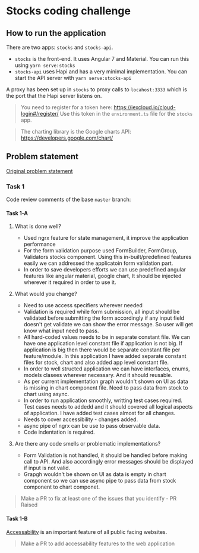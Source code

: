 # Stocks coding challenge

## How to run the application

There are two apps: `stocks` and `stocks-api`.

- `stocks` is the front-end. It uses Angular 7 and Material. You can run this using `yarn serve:stocks`
- `stocks-api` uses Hapi and has a very minimal implementation. You can start the API server with `yarn serve:stocks-api`

A proxy has been set up in `stocks` to proxy calls to `locahost:3333` which is the port that the Hapi server listens on.

> You need to register for a token here: https://iexcloud.io/cloud-login#/register/ Use this token in the `environment.ts` file for the `stocks` app.

> The charting library is the Google charts API: https://developers.google.com/chart/

## Problem statement

[Original problem statement](https://github.com/tmobile/developer-kata/blob/master/puzzles/web-api/stock-broker.md)

### Task 1

Code review comments of the base `master` branch:

#### Task 1-A
1. What is done well?
    - Used ngrx feature for state management, it improve the application performance
    - For the form validation purpose used FormBuilder, FormGroup, Validators stocks component. Using this in-built/predefined features easily we can addressed the applicatoin form validation part.
    - In order to save developers efforts we can use predefined angular features like angular material, google chart, It should be injected wherever it required in order to use it.

2. What would you change?
    - Need to use access specifiers wherever needed
    - Validation is required while form submission, all input should be validated before submitting the form accordingly if any input field doesn't get validate we can show the error message. So user will get know what input need to pass.
    - All hard-coded values needs to be in separate constant file. We can have one application level constant file if application is not big. If application is big then there would be separate constant file per feature/module. In this application I have added separate constant files for stock, chart and also added app level constant file.
    - In order to well structed application we can have interfaces, enums, models clasees wherever necessary. And it should reusable.
    - As per current implementation graph wouldn't shown on UI as data is missing in chart component file. Need to pass data from stock to chart using async.
    - In order to run application smoothly, writting test cases required. Test cases needs to addedd and it should covered all logical aspects of application. I have added test cases almost for all changes.
    - Needs to cover accessibility - changes added.
    - async pipe of ngrx can be use to pass observable data.
    - Code indentation is required.

3. Are there any code smells or problematic implementations?
    - Form Validation is not handled, it should be handled before making call to API. And also accordingly error messages should be displayed if input is not valid.
    - Grapgh wouldn't be shown on UI as data is empty in chart component so we can use async pipe to pass data from stock component to chart componet.


> Make a PR to fix at least one of the issues that you identify
    - PR Raised

#### Task 1-B

[Accessability](https://www.w3.org/WAI/GL/WCAG20/) is an important feature of all public facing websites.  

> Make a PR to add accessability features to the web application

